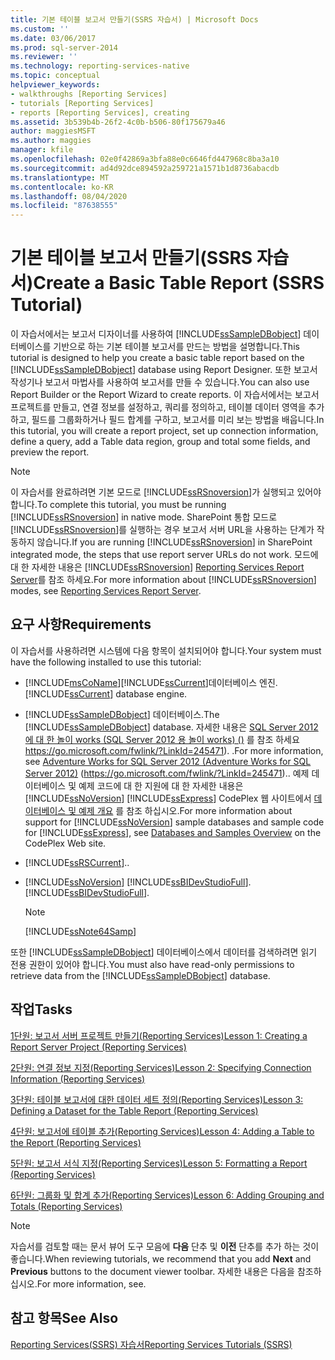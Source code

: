 ```yaml
---
title: 기본 테이블 보고서 만들기(SSRS 자습서) | Microsoft Docs
ms.custom: ''
ms.date: 03/06/2017
ms.prod: sql-server-2014
ms.reviewer: ''
ms.technology: reporting-services-native
ms.topic: conceptual
helpviewer_keywords:
- walkthroughs [Reporting Services]
- tutorials [Reporting Services]
- reports [Reporting Services], creating
ms.assetid: 3b539b4b-26f2-4c0b-b506-80f175679a46
author: maggiesMSFT
ms.author: maggies
manager: kfile
ms.openlocfilehash: 02e0f42869a3bfa88e0c6646fd447968c8ba3a10
ms.sourcegitcommit: ad4d92dce894592a259721a1571b1d8736abacdb
ms.translationtype: MT
ms.contentlocale: ko-KR
ms.lasthandoff: 08/04/2020
ms.locfileid: "87638555"
---
```

# <a name="create-a-basic-table-report-ssrs-tutorial"></a><span data-ttu-id="3748d-102">기본 테이블 보고서 만들기(SSRS 자습서)</span><span class="sxs-lookup"><span data-stu-id="3748d-102">Create a Basic Table Report (SSRS Tutorial)</span></span>
  <span data-ttu-id="3748d-103">이 자습서에서는 보고서 디자이너를 사용하여 [!INCLUDE[ssSampleDBobject](../includes/sssampledbobject-md.md)] 데이터베이스를 기반으로 하는 기본 테이블 보고서를 만드는 방법을 설명합니다.</span><span class="sxs-lookup"><span data-stu-id="3748d-103">This tutorial is designed to help you create a basic table report based on the [!INCLUDE[ssSampleDBobject](../includes/sssampledbobject-md.md)] database using Report Designer.</span></span> <span data-ttu-id="3748d-104">또한 보고서 작성기나 보고서 마법사를 사용하여 보고서를 만들 수 있습니다.</span><span class="sxs-lookup"><span data-stu-id="3748d-104">You can also use Report Builder or the Report Wizard to create reports.</span></span> <span data-ttu-id="3748d-105">이 자습서에서는 보고서 프로젝트를 만들고, 연결 정보를 설정하고, 쿼리를 정의하고, 테이블 데이터 영역을 추가하고, 필드를 그룹화하거나 필드 합계를 구하고, 보고서를 미리 보는 방법을 배웁니다.</span><span class="sxs-lookup"><span data-stu-id="3748d-105">In this tutorial, you will create a report project, set up connection information, define a query, add a Table data region, group and total some fields, and preview the report.</span></span>  
  
> [!NOTE]  
>  <span data-ttu-id="3748d-106">이 자습서를 완료하려면 기본 모드로 [!INCLUDE[ssRSnoversion](../includes/ssrsnoversion-md.md)]가 실행되고 있어야 합니다.</span><span class="sxs-lookup"><span data-stu-id="3748d-106">To complete this tutorial, you must be running [!INCLUDE[ssRSnoversion](../includes/ssrsnoversion-md.md)] in native mode.</span></span> <span data-ttu-id="3748d-107">SharePoint 통합 모드로 [!INCLUDE[ssRSnoversion](../includes/ssrsnoversion-md.md)]를 실행하는 경우 보고서 서버 URL을 사용하는 단계가 작동하지 않습니다.</span><span class="sxs-lookup"><span data-stu-id="3748d-107">If you are running [!INCLUDE[ssRSnoversion](../includes/ssrsnoversion-md.md)] in SharePoint integrated mode, the steps that use report server URLs do not work.</span></span> <span data-ttu-id="3748d-108">모드에 대 한 자세한 내용은 [!INCLUDE[ssRSnoversion](../includes/ssrsnoversion-md.md)] [Reporting Services Report Server](reporting-services-report-server.md)를 참조 하세요.</span><span class="sxs-lookup"><span data-stu-id="3748d-108">For more information about [!INCLUDE[ssRSnoversion](../includes/ssrsnoversion-md.md)] modes, see [Reporting Services Report Server](reporting-services-report-server.md).</span></span>  
  
## <a name="requirements"></a><span data-ttu-id="3748d-109">요구 사항</span><span class="sxs-lookup"><span data-stu-id="3748d-109">Requirements</span></span>  
 <span data-ttu-id="3748d-110">이 자습서를 사용하려면 시스템에 다음 항목이 설치되어야 합니다.</span><span class="sxs-lookup"><span data-stu-id="3748d-110">Your system must have the following installed to use this tutorial:</span></span>  
  
-   [!INCLUDE[msCoName](../includes/msconame-md.md)]<span data-ttu-id="3748d-111">[!INCLUDE[ssCurrent](../includes/sscurrent-md.md)]데이터베이스 엔진.</span><span class="sxs-lookup"><span data-stu-id="3748d-111">[!INCLUDE[ssCurrent](../includes/sscurrent-md.md)] database engine.</span></span>  
  
-   <span data-ttu-id="3748d-112">[!INCLUDE[ssSampleDBobject](../includes/sssampledbobject-md.md)] 데이터베이스.</span><span class="sxs-lookup"><span data-stu-id="3748d-112">The [!INCLUDE[ssSampleDBobject](../includes/sssampledbobject-md.md)] database.</span></span>  <span data-ttu-id="3748d-113">자세한 내용은 [SQL Server 2012에 대 한 놀이 works (SQL Server 2012 용 놀이 works) ()](https://go.microsoft.com/fwlink/?LinkId=245471) 를 참조 하세요 https://go.microsoft.com/fwlink/?LinkId=245471). .</span><span class="sxs-lookup"><span data-stu-id="3748d-113">For more information, see [Adventure Works for SQL Server 2012 (Adventure Works for SQL Server 2012)](https://go.microsoft.com/fwlink/?LinkId=245471) (https://go.microsoft.com/fwlink/?LinkId=245471)..</span></span> <span data-ttu-id="3748d-114">예제 데이터베이스 및 예제 코드에 대 한 지원에 대 한 자세한 내용은 [!INCLUDE[ssNoVersion](../includes/ssnoversion-md.md)] [!INCLUDE[ssExpress](../includes/ssexpress-md.md)] CodePlex 웹 사이트에서 [데이터베이스 및 예제 개요](https://go.microsoft.com/fwlink/?LinkId=110391) 를 참조 하십시오.</span><span class="sxs-lookup"><span data-stu-id="3748d-114">For more information about support for [!INCLUDE[ssNoVersion](../includes/ssnoversion-md.md)] sample databases and sample code for [!INCLUDE[ssExpress](../includes/ssexpress-md.md)], see [Databases and Samples Overview](https://go.microsoft.com/fwlink/?LinkId=110391) on the CodePlex Web site.</span></span>  
  
-   [!INCLUDE[ssRSCurrent](../includes/ssrscurrent-md.md)]<span data-ttu-id="3748d-115">.</span><span class="sxs-lookup"><span data-stu-id="3748d-115">.</span></span>  
  
-   [!INCLUDE[ssNoVersion](../includes/ssnoversion-md.md)] <span data-ttu-id="3748d-116">[!INCLUDE[ssBIDevStudioFull](../includes/ssbidevstudiofull-md.md)].</span><span class="sxs-lookup"><span data-stu-id="3748d-116">[!INCLUDE[ssBIDevStudioFull](../includes/ssbidevstudiofull-md.md)].</span></span>  
  
    > [!NOTE]  
    >  [!INCLUDE[ssNote64Samp](../includes/ssnote64samp-md.md)]  
  
 <span data-ttu-id="3748d-117">또한 [!INCLUDE[ssSampleDBobject](../includes/sssampledbobject-md.md)] 데이터베이스에서 데이터를 검색하려면 읽기 전용 권한이 있어야 합니다.</span><span class="sxs-lookup"><span data-stu-id="3748d-117">You must also have read-only permissions to retrieve data from the [!INCLUDE[ssSampleDBobject](../includes/sssampledbobject-md.md)] database.</span></span>  
  
## <a name="tasks"></a><span data-ttu-id="3748d-118">작업</span><span class="sxs-lookup"><span data-stu-id="3748d-118">Tasks</span></span>  
 [<span data-ttu-id="3748d-119">1단원: 보고서 서버 프로젝트 만들기&#40;Reporting Services&#41;</span><span class="sxs-lookup"><span data-stu-id="3748d-119">Lesson 1: Creating a Report Server Project &#40;Reporting Services&#41;</span></span>](lesson-1-creating-a-report-server-project-reporting-services.md)  
  
 [<span data-ttu-id="3748d-120">2단원: 연결 정보 지정&#40;Reporting Services&#41;</span><span class="sxs-lookup"><span data-stu-id="3748d-120">Lesson 2: Specifying Connection Information &#40;Reporting Services&#41;</span></span>](lesson-2-specifying-connection-information-reporting-services.md)  
  
 [<span data-ttu-id="3748d-121">3단원: 테이블 보고서에 대한 데이터 세트 정의&#40;Reporting Services&#41;</span><span class="sxs-lookup"><span data-stu-id="3748d-121">Lesson 3: Defining a Dataset for the Table Report &#40;Reporting Services&#41;</span></span>](lesson-3-defining-a-dataset-for-the-table-report-reporting-services.md)  
  
 [<span data-ttu-id="3748d-122">4단원: 보고서에 테이블 추가&#40;Reporting Services&#41;</span><span class="sxs-lookup"><span data-stu-id="3748d-122">Lesson 4: Adding a Table to the Report &#40;Reporting Services&#41;</span></span>](lesson-4-adding-a-table-to-the-report-reporting-services.md)  
  
 [<span data-ttu-id="3748d-123">5단원: 보고서 서식 지정&#40;Reporting Services&#41;</span><span class="sxs-lookup"><span data-stu-id="3748d-123">Lesson 5: Formatting a Report &#40;Reporting Services&#41;</span></span>](lesson-5-formatting-a-report-reporting-services.md)  
  
 [<span data-ttu-id="3748d-124">6단원: 그룹화 및 합계 추가&#40;Reporting Services&#41;</span><span class="sxs-lookup"><span data-stu-id="3748d-124">Lesson 6: Adding Grouping and Totals &#40;Reporting Services&#41;</span></span>](lesson-6-adding-grouping-and-totals-reporting-services.md)  
  
> [!NOTE]  
>  <span data-ttu-id="3748d-125">자습서를 검토할 때는 문서 뷰어 도구 모음에 **다음** 단추 및 **이전** 단추를 추가 하는 것이 좋습니다.</span><span class="sxs-lookup"><span data-stu-id="3748d-125">When reviewing tutorials, we recommend that you add **Next** and **Previous** buttons to the document viewer toolbar.</span></span> <span data-ttu-id="3748d-126">자세한 내용은 다음을 참조하십시오.</span><span class="sxs-lookup"><span data-stu-id="3748d-126">For more information, see.</span></span>  
  
## <a name="see-also"></a><span data-ttu-id="3748d-127">참고 항목</span><span class="sxs-lookup"><span data-stu-id="3748d-127">See Also</span></span>  
 [<span data-ttu-id="3748d-128">Reporting Services&#40;SSRS&#41; 자습서</span><span class="sxs-lookup"><span data-stu-id="3748d-128">Reporting Services Tutorials &#40;SSRS&#41;</span></span>](reporting-services-tutorials-ssrs.md)  
  
  
